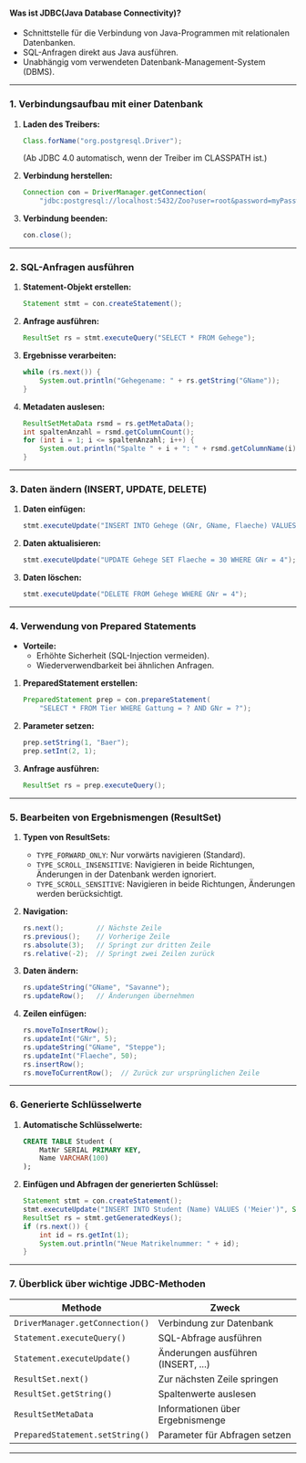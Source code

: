 
#### **Was ist JDBC(Java Database Connectivity)?**
- Schnittstelle für die Verbindung von Java-Programmen mit relationalen Datenbanken.
- SQL-Anfragen direkt aus Java ausführen.
- Unabhängig vom verwendeten Datenbank-Management-System (DBMS).

---

### **1. Verbindungsaufbau mit einer Datenbank**

1. **Laden des Treibers:**
   ```java
   Class.forName("org.postgresql.Driver");
   ```
   (Ab JDBC 4.0 automatisch, wenn der Treiber im CLASSPATH ist.)

2. **Verbindung herstellen:**
   ```java
   Connection con = DriverManager.getConnection(
       "jdbc:postgresql://localhost:5432/Zoo?user=root&password=myPassword");
   ```

3. **Verbindung beenden:**
   ```java
   con.close();
   ```

---

### **2. SQL-Anfragen ausführen**

1. **Statement-Objekt erstellen:**
   ```java
   Statement stmt = con.createStatement();
   ```

2. **Anfrage ausführen:**
   ```java
   ResultSet rs = stmt.executeQuery("SELECT * FROM Gehege");
   ```

3. **Ergebnisse verarbeiten:**
   ```java
   while (rs.next()) {
       System.out.println("Gehegename: " + rs.getString("GName"));
   }
   ```

4. **Metadaten auslesen:**
   ```java
   ResultSetMetaData rsmd = rs.getMetaData();
   int spaltenAnzahl = rsmd.getColumnCount();
   for (int i = 1; i <= spaltenAnzahl; i++) {
       System.out.println("Spalte " + i + ": " + rsmd.getColumnName(i));
   }
   ```

---

### **3. Daten ändern (INSERT, UPDATE, DELETE)**

1. **Daten einfügen:**
   ```java
   stmt.executeUpdate("INSERT INTO Gehege (GNr, GName, Flaeche) VALUES (4, 'Wald', 25)");
   ```

2. **Daten aktualisieren:**
   ```java
   stmt.executeUpdate("UPDATE Gehege SET Flaeche = 30 WHERE GNr = 4");
   ```

3. **Daten löschen:**
   ```java
   stmt.executeUpdate("DELETE FROM Gehege WHERE GNr = 4");
   ```

---

### **4. Verwendung von Prepared Statements**

- **Vorteile:**
  - Erhöhte Sicherheit (SQL-Injection vermeiden).
  - Wiederverwendbarkeit bei ähnlichen Anfragen.

1. **PreparedStatement erstellen:**
   ```java
   PreparedStatement prep = con.prepareStatement(
       "SELECT * FROM Tier WHERE Gattung = ? AND GNr = ?");
   ```

2. **Parameter setzen:**
   ```java
   prep.setString(1, "Baer");
   prep.setInt(2, 1);
   ```

3. **Anfrage ausführen:**
   ```java
   ResultSet rs = prep.executeQuery();
   ```

---

### **5. Bearbeiten von Ergebnismengen (ResultSet)**

1. **Typen von ResultSets:**
   - `TYPE_FORWARD_ONLY`: Nur vorwärts navigieren (Standard).
   - `TYPE_SCROLL_INSENSITIVE`: Navigieren in beide Richtungen, Änderungen in der Datenbank werden ignoriert.
   - `TYPE_SCROLL_SENSITIVE`: Navigieren in beide Richtungen, Änderungen werden berücksichtigt.

2. **Navigation:**
   ```java
   rs.next();        // Nächste Zeile
   rs.previous();    // Vorherige Zeile
   rs.absolute(3);   // Springt zur dritten Zeile
   rs.relative(-2);  // Springt zwei Zeilen zurück
   ```

3. **Daten ändern:**
   ```java
   rs.updateString("GName", "Savanne");
   rs.updateRow();   // Änderungen übernehmen
   ```

4. **Zeilen einfügen:**
   ```java
   rs.moveToInsertRow();
   rs.updateInt("GNr", 5);
   rs.updateString("GName", "Steppe");
   rs.updateInt("Flaeche", 50);
   rs.insertRow();
   rs.moveToCurrentRow();  // Zurück zur ursprünglichen Zeile
   ```

---

### **6. Generierte Schlüsselwerte**

1. **Automatische Schlüsselwerte:**
   ```sql
   CREATE TABLE Student (
       MatNr SERIAL PRIMARY KEY,
       Name VARCHAR(100)
   );
   ```

2. **Einfügen und Abfragen der generierten Schlüssel:**
   ```java
   Statement stmt = con.createStatement();
   stmt.executeUpdate("INSERT INTO Student (Name) VALUES ('Meier')", Statement.RETURN_GENERATED_KEYS);
   ResultSet rs = stmt.getGeneratedKeys();
   if (rs.next()) {
       int id = rs.getInt(1);
       System.out.println("Neue Matrikelnummer: " + id);
   }
   ```

---

### **7. Überblick über wichtige JDBC-Methoden**

| Methode                        | Zweck                             |
|--------------------------------|-----------------------------------|
| `DriverManager.getConnection()`| Verbindung zur Datenbank          |
| `Statement.executeQuery()`     | SQL-Abfrage ausführen             |
| `Statement.executeUpdate()`    | Änderungen ausführen (INSERT, ...)|
| `ResultSet.next()`             | Zur nächsten Zeile springen       |
| `ResultSet.getString()`        | Spaltenwerte auslesen             |
| `ResultSetMetaData`            | Informationen über Ergebnismenge  |
| `PreparedStatement.setString()`| Parameter für Abfragen setzen     |

---
